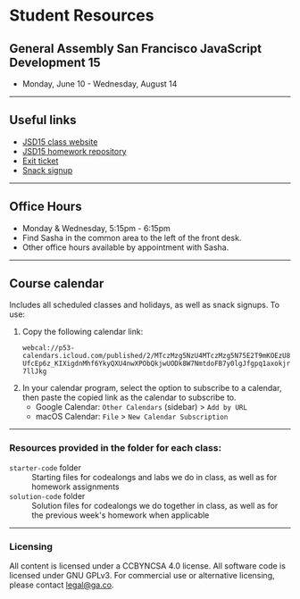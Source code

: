# Student Resources

## General Assembly San Francisco JavaScript Development 15

- Monday, June 10 - Wednesday, August 14

---

## Useful links

- [JSD15 class website](https://pages.git.generalassemb.ly/vodnik/JSD15/)
- [JSD15 homework repository](https://git.generalassemb.ly/vodnik/JS-SF-15-homework)
- [Exit ticket](https://forms.gle/tdzBxJdV6cDdqUoDA)
- [Snack signup](https://jsdsnacks.youcanbook.me)

---

## Office Hours

- Monday & Wednesday, 5:15pm - 6:15pm
- Find Sasha in the common area to the left of the front desk.
- Other office hours available by appointment with Sasha.

---

## Course calendar

Includes all scheduled classes and holidays, as well as snack signups.
To use:

1. Copy the following calendar link:

   `webcal://p53-calendars.icloud.com/published/2/MTczMzg5NzU4MTczMzg5N75E2T9mKOEzU8UfcEp6z_KIXigdnMhf6YkyQXU4nwXPObQkjwUODk8W7NmtdoFB7y0lgJfgpq1axokjr7llJkg`

2) In your calendar program, select the option to subscribe to a calendar, then paste the copied link as the calendar to subscribe to.
   - Google Calendar: `Other Calendars` (sidebar) > `Add by URL`
   - macOS Calendar: `File` > `New Calendar Subscription`

---

### Resources provided in the folder for each class:

<dl>
  <dt><code>starter-code</code> folder</dt>
  <dd>Starting files for codealongs and labs we do in class, as well as for homework assignments</dd>
  <dt><code>solution-code</code> folder</dt>
  <dd>Solution files for codealongs we do together in class, as well as for the previous week's homework when applicable</dd>
</dl>

---

### Licensing

All content is licensed under a CC­BY­NC­SA 4.0 license.
All software code is licensed under GNU GPLv3. For commercial use or alternative licensing, please contact legal@ga.co.
